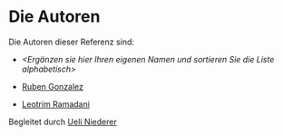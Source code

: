 # Die Autoren

Die Autoren dieser Referenz sind:

- _<Ergänzen sie hier Ihren eigenen Namen und sortieren Sie die Liste alphabetisch>_

- [Ruben Gonzalez](goru.md)
- [Leotrim Ramadani](rale.md)


Begleitet durch [Ueli Niederer](niue.md)
